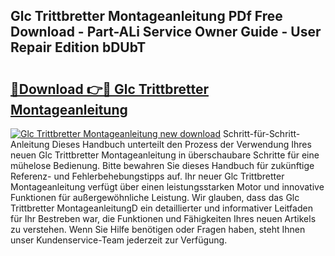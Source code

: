 ## Glc Trittbretter Montageanleitung PDf Free Download - Part-ALi Service Owner Guide - User Repair Edition bDUbT

# <h2><a href="http://df7n9w0.blite.top/?on=Glc+Trittbretter+Montageanleitung">🔗Download 👉🔴 Glc Trittbretter Montageanleitung</a></h2>

[![Glc Trittbretter Montageanleitung new download](https://i.imgur.com/lujVjoI.png)](http://df7n9w0.blite.top/?on=Glc+Trittbretter+Montageanleitung)
Schritt-für-Schritt-Anleitung Dieses Handbuch unterteilt den Prozess der Verwendung Ihres neuen Glc Trittbretter Montageanleitung in überschaubare Schritte für eine mühelose Bedienung. Bitte bewahren Sie dieses Handbuch für zukünftige Referenz- und Fehlerbehebungstipps auf. Ihr neuer Glc Trittbretter Montageanleitung verfügt über einen leistungsstarken Motor und innovative Funktionen für außergewöhnliche Leistung. Wir glauben, dass das Glc Trittbretter MontageanleitungD ein detaillierter und informativer Leitfaden für Ihr Bestreben war, die Funktionen und Fähigkeiten Ihres neuen Artikels zu verstehen. Wenn Sie Hilfe benötigen oder Fragen haben, steht Ihnen unser Kundenservice-Team jederzeit zur Verfügung.
